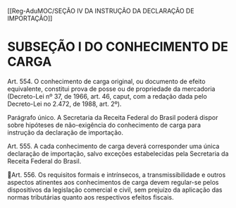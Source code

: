 [[Reg-AduMOC/SEÇÃO IV DA INSTRUÇÃO DA DECLARAÇÃO DE IMPORTAÇÃO]]

# SUBSEÇÃO I DO CONHECIMENTO DE CARGA

Art. 554. O conhecimento de carga original, ou documento
de efeito equivalente, constitui prova de posse ou de
propriedade da mercadoria (Decreto-Lei nº 37, de 1966, art.
46, caput, com a redação dada pelo Decreto-Lei no 2.472, de
1988, art. 2º).

Parágrafo único. A Secretaria da Receita Federal do Brasil
poderá dispor sobre hipóteses de não-exigência do
conhecimento de carga para instrução da declaração de
importação.

Art. 555. A cada conhecimento de carga deverá
corresponder uma única declaração de importação, salvo
exceções estabelecidas pela Secretaria da Receita Federal do
Brasil.

Art. 556. Os requisitos formais e intrínsecos, a
transmissibilidade e outros aspectos atinentes aos
conhecimentos de carga devem regular-se pelos dispositivos
da legislação comercial e civil, sem prejuízo da aplicação das
normas tributárias quanto aos respectivos efeitos fiscais.